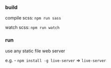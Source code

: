 ### build

compile scss: `npm run sass`

watch scss: `npm run watch`

### run

use any static file web server

e.g. - `npm install -g live-server` => `live-server`
